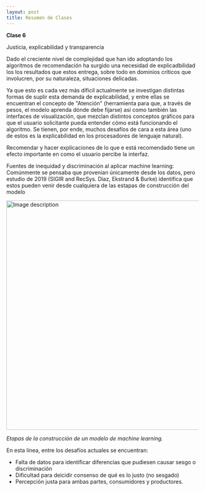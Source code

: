 ```yaml
---
layout: post
title: Resumen de Clases
---
```


**Clase 6**

Justicia, explicabilidad y transparencia

Dado el creciente nivel de complejidad que han ido adoptando los algoritmos de recomendación ha surgido una necesidad de explicadbilidad los los resultados que estos entrega, sobre todo en dominios críticos que involucren, por su naturaleza, situaciones delicadas. 

Ya que esto es cada vez más díficil actualmente se investigan distintas formas de suplir esta demanda de explicabilidad, y entre ellas se encuentran el concepto de "Atención" (herramienta para que, a través de pesos, el modelo aprenda dónde debe fijarse) así como también las interfaces de visualización, que mezclan distintos conceptos gráficos para que el usuario solicitante pueda entender cómo está funcionando el algoritmo. Se tienen, por ende, muchos desafíos de cara a esta área (uno de estos es la explicabilidad en los procesadores de lenguaje natural).


Recomendar y hacer explicaciones de lo que e está recomendado tiene un efecto importante en como el usuario percibe la interfaz.

Fuentes de inequidad y discriminación al aplicar machine learning: Comúnmente se pensaba que provenian únicamente desde los datos, pero estudio de 2019 (SIGIR and RecSys. Diaz, Ekstrand & Burke) identifica que estos pueden venir desde cualquiera de las estapas de construcción del modelo


<img alt="Image description" src="https://user-images.githubusercontent.com/63074428/206024257-3370baac-ba07-490d-8931-4fafe107f20a.png" title="Etapas de construcción de modelo" width="600" />

*Etapas de la construcción de un modelo de machine learning.*


En esta línea, entre los desafíos actuales se encuentran:
- Falta de datos para identificar diferencias que pudiesen causar sesgo o discriminación
- Dificultad para deicidir consenso de qué es lo justo (no sesgado)
- Percepción justa para ambas partes, consumidores y productores.
